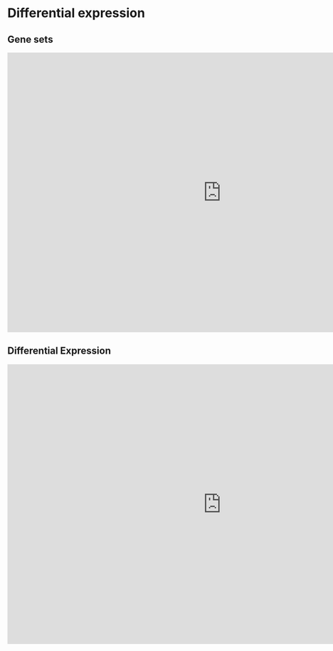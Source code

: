 # Differential expression


## Gene sets
<iframe src="https://docs.google.com/presentation/d/e/2PACX-1vQJJTN_X6gVM8JP9aMF-A1Bh7ybEFb19fYzIqAt9EzceBmGNvxrb86u7ZSneNrpd0CUdNJMSTqpi8In/embed?start=false&loop=false&delayms=3000" frameborder="0" width="960" height="629" allowfullscreen="true" mozallowfullscreen="true" webkitallowfullscreen="true"></iframe>

## Differential Expression

<iframe src="https://docs.google.com/presentation/d/e/2PACX-1vSodPEAz7gO7SQvWY5t9BRV1aNahWBFpG2USoKDxTmnHIzk9sN_j3ISkOL5vxvsdrFOiO0eXlCnd6ru/embed?start=false&loop=false&delayms=3000" frameborder="0" width="960" height="629" allowfullscreen="true" mozallowfullscreen="true" webkitallowfullscreen="true"></iframe>